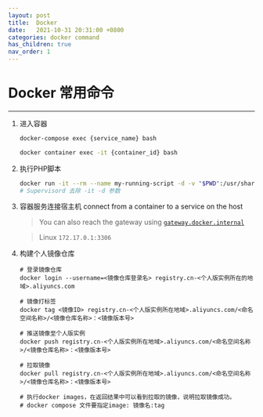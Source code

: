 ```yaml
---
layout: post
title:  Docker
date:   2021-10-31 20:31:00 +0800
categories: docker command
has_children: true
nav_order: 1
---
```




# Docker 常用命令
--------

1. 进入容器
	```bash
	docker-compose exec {service_name} bash

	docker container exec -it {container_id} bash
	```


2. 执行PHP脚本
	```bash
	docker run -it --rm --name my-running-script -d -v "$PWD":/usr/share/nginx/html/default -w /usr/share/nginx/html/default dnp_web_php72_fpm(images name) php ./yii queue/listen
	# Supervisord 去除 -it -d 参数
	```


3. 容器服务连接宿主机 connect from a container to a service on the host

	> You can also reach the gateway using [`gateway.docker.internal`](https://docs.docker.com/desktop/networking/)

	> Linux `172.17.0.1:3306` 



4. 构建个人镜像仓库
	```shell
	# 登录镜像仓库
	docker login --username=<镜像仓库登录名> registry.cn-<个人版实例所在的地域>.aliyuncs.com

	# 镜像打标签
	docker tag <镜像ID> registry.cn-<个人版实例所在地域>.aliyuncs.com/<命名空间名称>/<镜像仓库名称>：<镜像版本号>

	# 推送镜像至个人版实例
	docker push registry.cn-<个人版实例所在地域>.aliyuncs.com/<命名空间名称>/<镜像仓库名称>：<镜像版本号>

	# 拉取镜像
	docker pull registry.cn-<个人版实例所在地域>.aliyuncs.com/<命名空间名称>/<镜像仓库名称>：<镜像版本号>

	# 执行docker images，在返回结果中可以看到拉取的镜像，说明拉取镜像成功。
	# docker compose 文件要指定image: 镜像名:tag
	```
